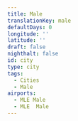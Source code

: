```yaml
---
title: Male
translationKey: male
defaultDays: 0
longitude: ''
latitude: ''
draft: false
nighthalt: false
id: city
type: city
tags:
  - Cities
  - Male
airports:
  - MLE Male
  - MLE  Male
---
```

